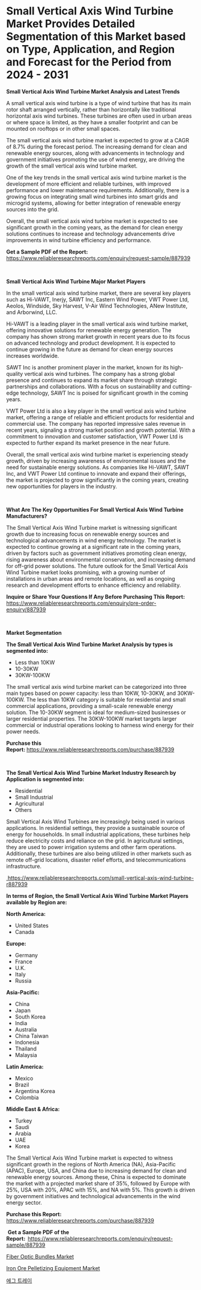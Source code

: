 <p><h1>Small Vertical Axis Wind Turbine Market Provides Detailed Segmentation of this Market based on Type, Application, and Region and Forecast for the Period from 2024 - 2031</h1></p><p><strong>Small Vertical Axis Wind Turbine Market Analysis and Latest Trends</strong></p>
<p><p>A small vertical axis wind turbine is a type of wind turbine that has its main rotor shaft arranged vertically, rather than horizontally like traditional horizontal axis wind turbines. These turbines are often used in urban areas or where space is limited, as they have a smaller footprint and can be mounted on rooftops or in other small spaces.</p><p>The small vertical axis wind turbine market is expected to grow at a CAGR of 8.7% during the forecast period. The increasing demand for clean and renewable energy sources, along with advancements in technology and government initiatives promoting the use of wind energy, are driving the growth of the small vertical axis wind turbine market.</p><p>One of the key trends in the small vertical axis wind turbine market is the development of more efficient and reliable turbines, with improved performance and lower maintenance requirements. Additionally, there is a growing focus on integrating small wind turbines into smart grids and microgrid systems, allowing for better integration of renewable energy sources into the grid.</p><p>Overall, the small vertical axis wind turbine market is expected to see significant growth in the coming years, as the demand for clean energy solutions continues to increase and technology advancements drive improvements in wind turbine efficiency and performance.</p></p>
<p><strong>Get a Sample PDF of the Report:&nbsp;</strong> <a href="https://www.reliableresearchreports.com/enquiry/request-sample/887939">https://www.reliableresearchreports.com/enquiry/request-sample/887939</a></p>
<p>&nbsp;</p>
<p><strong>Small Vertical Axis Wind Turbine Major Market Players</strong></p>
<p><p>In the small vertical axis wind turbine market, there are several key players such as Hi-VAWT, Inerjy, SAWT Inc, Eastern Wind Power, VWT Power Ltd, Aeolos, Windside, Sky Harvest, V-Air Wind Technologies, ANew Institute, and Arborwind, LLC.</p><p>Hi-VAWT is a leading player in the small vertical axis wind turbine market, offering innovative solutions for renewable energy generation. The company has shown strong market growth in recent years due to its focus on advanced technology and product development. It is expected to continue growing in the future as demand for clean energy sources increases worldwide.</p><p>SAWT Inc is another prominent player in the market, known for its high-quality vertical axis wind turbines. The company has a strong global presence and continues to expand its market share through strategic partnerships and collaborations. With a focus on sustainability and cutting-edge technology, SAWT Inc is poised for significant growth in the coming years.</p><p>VWT Power Ltd is also a key player in the small vertical axis wind turbine market, offering a range of reliable and efficient products for residential and commercial use. The company has reported impressive sales revenue in recent years, signaling a strong market position and growth potential. With a commitment to innovation and customer satisfaction, VWT Power Ltd is expected to further expand its market presence in the near future.</p><p>Overall, the small vertical axis wind turbine market is experiencing steady growth, driven by increasing awareness of environmental issues and the need for sustainable energy solutions. As companies like Hi-VAWT, SAWT Inc, and VWT Power Ltd continue to innovate and expand their offerings, the market is projected to grow significantly in the coming years, creating new opportunities for players in the industry.</p></p>
<p>&nbsp;</p>
<p><strong>What Are The Key Opportunities For Small Vertical Axis Wind Turbine Manufacturers?</strong></p>
<p><p>The Small Vertical Axis Wind Turbine market is witnessing significant growth due to increasing focus on renewable energy sources and technological advancements in wind energy technology. The market is expected to continue growing at a significant rate in the coming years, driven by factors such as government initiatives promoting clean energy, rising awareness about environmental conservation, and increasing demand for off-grid power solutions. The future outlook for the Small Vertical Axis Wind Turbine market looks promising, with a growing number of installations in urban areas and remote locations, as well as ongoing research and development efforts to enhance efficiency and reliability.</p></p>
<p><strong>Inquire or Share Your Questions If Any Before Purchasing This Report:</strong> <a href="https://www.reliableresearchreports.com/enquiry/pre-order-enquiry/887939">https://www.reliableresearchreports.com/enquiry/pre-order-enquiry/887939</a></p>
<p>&nbsp;</p>
<p><strong>Market Segmentation</strong></p>
<p><strong>The Small Vertical Axis Wind Turbine Market Analysis by types is segmented into:</strong></p>
<p><ul><li>Less than 10KW</li><li>10-30KW</li><li>30KW-100KW</li></ul></p>
<p><p>The small vertical axis wind turbine market can be categorized into three main types based on power capacity: less than 10KW, 10-30KW, and 30KW-100KW. The less than 10KW category is suitable for residential and small commercial applications, providing a small-scale renewable energy solution. The 10-30KW segment is ideal for medium-sized businesses or larger residential properties. The 30KW-100KW market targets larger commercial or industrial operations looking to harness wind energy for their power needs.</p></p>
<p><strong>Purchase this Report:&nbsp;</strong><a href="https://www.reliableresearchreports.com/purchase/887939">https://www.reliableresearchreports.com/purchase/887939</a></p>
<p>&nbsp;</p>
<p><strong>The Small Vertical Axis Wind Turbine Market Industry Research by Application is segmented into:</strong></p>
<p><ul><li>Residential</li><li>Small Industrial</li><li>Agricultural</li><li>Others</li></ul></p>
<p><p>Small Vertical Axis Wind Turbines are increasingly being used in various applications. In residential settings, they provide a sustainable source of energy for households. In small industrial applications, these turbines help reduce electricity costs and reliance on the grid. In agricultural settings, they are used to power irrigation systems and other farm operations. Additionally, these turbines are also being utilized in other markets such as remote off-grid locations, disaster relief efforts, and telecommunications infrastructure.</p></p>
<p><a href="https://www.reliableresearchreports.com/small-vertical-axis-wind-turbine-r887939">&nbsp;https://www.reliableresearchreports.com/small-vertical-axis-wind-turbine-r887939</a></p>
<p><strong>In terms of Region, the Small Vertical Axis Wind Turbine Market Players available by Region are:</strong></p>
<p>
    <p> <strong> North America: </strong>
        <ul>
            <li>United States</li>
            <li>Canada</li>
        </ul>
        </p> 
    <p> <strong> Europe: </strong>
        <ul>
            <li>Germany</li>
            <li>France</li>
            <li>U.K.</li>
            <li>Italy</li>
            <li>Russia</li>
        </ul>
        </p> 
    <p> <strong> Asia-Pacific: </strong>
        <ul>
            <li>China</li>
            <li>Japan</li>
            <li>South Korea</li>
            <li>India</li>
            <li>Australia</li>
            <li>China Taiwan</li>
            <li>Indonesia</li>
            <li>Thailand</li>
            <li>Malaysia</li>
        </ul>
        </p> 
    <p> <strong> Latin America: </strong>
        <ul>
            <li>Mexico</li>
            <li>Brazil</li>
            <li>Argentina Korea</li>
            <li>Colombia</li>
        </ul>
        </p> 
    <p> <strong> Middle East & Africa: </strong>
        <ul>
            <li>Turkey</li>
            <li>Saudi</li>
            <li>Arabia</li>
            <li>UAE</li>
            <li>Korea</li>
        </ul>
    </p>
    </p>
<p><p>The Small Vertical Axis Wind Turbine market is expected to witness significant growth in the regions of North America (NA), Asia-Pacific (APAC), Europe, USA, and China due to increasing demand for clean and renewable energy sources. Among these, China is expected to dominate the market with a projected market share of 35%, followed by Europe with 25%, USA with 20%, APAC with 15%, and NA with 5%. This growth is driven by government initiatives and technological advancements in the wind energy sector.</p></p>
<p><strong>Purchase this Report: </strong><a href="https://www.reliableresearchreports.com/purchase/887939">https://www.reliableresearchreports.com/purchase/887939</a></p>
<p>&nbsp;<strong>Get a Sample PDF of the Report:&nbsp;&nbsp;</strong><a href="https://www.reliableresearchreports.com/enquiry/request-sample/887939">https://www.reliableresearchreports.com/enquiry/request-sample/887939</a></p>
<p><strong></strong></p>
<p><p><a href="https://angry-finch-aaf.notion.site/Fiber-Optic-Bundles-Market-Competitive-Analysis-Market-Trends-and-Forecast-to-2031-f486ba60717c488eaff5c73cddcb69ea">Fiber Optic Bundles Market</a></p><p><a href="https://view.publitas.com/reportprime-1/iron-ore-pelletizing-equipment-market-comprehensive-assessment-by-type-application-and-geography/">Iron Ore Pelletizing Equipment Market</a></p><p><a href="https://github.com/mpodehpw07370073/Market-Research-Report-List-1/blob/main/132270027207.md">에그 트레이</a></p></p>